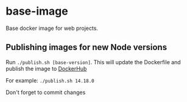 # base-image

Base docker image for web projects.

## Publishing images for new Node versions

Run `./publish.sh [base-version]`. This will update the Dockerfile and publish the image to [DockerHub](https://hub.docker.com/r/uber/web-base-image/tags)

For example: `./publish.sh 14.18.0`

Don't forget to commit changes
